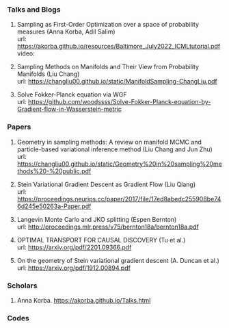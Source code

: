### Talks and Blogs

1. Sampling as First-Order Optimization over a space of probability measures (Anna Korba, Adil Salim) <br>
   url: https://akorba.github.io/resources/Baltimore_July2022_ICMLtutorial.pdf  <br>
   video:  
  
2. Sampling Methods on Manifolds and Their View from Probability Manifolds (Liu Chang) <br>
   url: https://changliu00.github.io/static/ManifoldSampling-ChangLiu.pdf

3. Solve Fokker-Planck equation via WGF  <br>
   url: https://github.com/woodssss/Solve-Fokker-Planck-equation-by-Gradient-flow-in-Wasserstein-metric


### Papers
1. Geometry in sampling methods: A review on manifold MCMC and particle-based variational inference method (Liu Chang and Jun Zhu) <br>
   url: https://changliu00.github.io/static/Geometry%20in%20sampling%20methods%20-%20public.pdf

2. Stein Variational Gradient Descent as Gradient Flow (Liu Qiang) <br>
   url: https://proceedings.neurips.cc/paper/2017/file/17ed8abedc255908be746d245e50263a-Paper.pdf

3. Langevin Monte Carlo and JKO splitting (Espen Bernton) <br>
   url: http://proceedings.mlr.press/v75/bernton18a/bernton18a.pdf   
   
4. OPTIMAL TRANSPORT FOR CAUSAL DISCOVERY (Tu et al.) <br>
   url: https://arxiv.org/pdf/2201.09366.pdf
   
5. On the geometry of Stein variational gradient descent (A. Duncan et al.) <br>
   url: https://arxiv.org/pdf/1912.00894.pdf   
   
   
   
### Scholars
1. Anna Korba. https://akorba.github.io/Talks.html


### Codes
